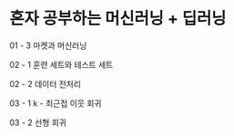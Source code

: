 # 혼자 공부하는 머신러닝 + 딥러닝 

01 - 3 마켓과 머신러닝

02 - 1 훈련 세트와 테스트 세트

02 - 2 데이터 전처리

03 - 1 k - 최근접 이웃 회귀

03 - 2 선형 회귀
